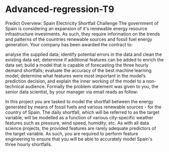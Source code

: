 # Advanced-regression-T9
Predict Overview: Spain Electricity Shortfall Challenge
The government of Spain is considering an expansion of it's renewable energy resource infrastructure investments. As such, they require information on the trends and patterns of the countries renewable sources and fossil fuel energy generation. Your company has been awarded the contract to:

analyse the supplied data;
identify potential errors in the data and clean the existing data set;
determine if additional features can be added to enrich the data set;
build a model that is capable of forecasting the three hourly demand shortfalls;
evaluate the accuracy of the best machine learning model;
determine what features were most important in the model’s prediction decision, and
explain the inner working of the model to a non-technical audience.
Formally the problem statement was given to you, the senior data scientist, by your manager via email reads as follow:

In this project you are tasked to model the shortfall between the energy generated by means of fossil fuels and various renewable sources - for the country of Spain.
The daily shortfall, which will be referred to as the target variable, will be modelled as a function of various city-specific weather features such as pressure, wind speed, humidity, etc.
As with all data science projects, the provided features are rarely adequate predictors of the target variable.
As such, you are required to perform feature engineering to ensure that you will be able to accurately model Spain's three hourly shortfalls.
